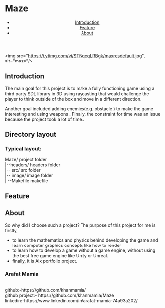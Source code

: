 <html>
 <body>
  <h1>Maze</h1>
  <header>
   <ul>
    <li><a href="#intro"/>Introduction</a></li>
    <li><a href="#feature"/>Feature</a></li>
    <li><a href="#about"/>About</a></li>
  </ul>
  </header>

  <img src="https://i.ytimg.com/vi/STNqcqLRBgk/maxresdefault.jpg", alt="maze"/>
  <br/>
<h2 class="intro">Introduction</h2>
<p>The main goal for this project is  to make a fully functioning game using a third party SDL library in 3D using raycasting that would challenge the player to think outside of the box and move in a different direction.</p>
<p>Another goal included adding enemies(e.g. obstacle ) to make the game interesting and using weapons . Finally, the constraint for time was an issue because the project took a lot of time..</p>


  <h2>Directory layout</h2>
  <h3>Typical layout:</h3>

Maze/            project folder
  <br/>
|--headers/     headers folder
    <br/>
|-- src/         src folder
    <br/>
|-- image/       image folder
    <br/>
| --Makefile     makefile
    <br/>
  <h2 class="feature">Feature</h2> 

  <h2 class="about">About</h2> 
So why did I choose such a project? The purpose of this project for me is firstly,
  <ul>
<li> to learn the mathematics and physics behind developing the game and learn computer graphics concepts like how to render</li>
<li> to learn how to develop a game without a game engine, without using the best free game engine like Unity or Unreal.</li>
<li>finally, it is Alx portfolio project.</li>
  </ul>
  <h3>Arafat Mamia</h3>
  <br>
github:-https://github.com/khanmamia/
  <br/>
github project:- https://github.com/khanmamia/Maze
  <br/>
linkedin:-https://www.linkedin.com/in/arafat-mamia-74a93a202/
  <br/>
  <body/>
</html>


